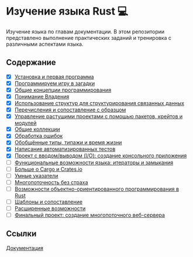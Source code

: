 # Изучение языка Rust 💻

Изучение языка по главам документации. В этом репозитории представлено выполнение практических заданий и тренировка с различными аспектами языка.

## Содержание

- [x] [Установка и первая программа](https://github.com/turbosith/rust-lang/tree/main/pr1/)
- [x] [Программируем игру в загадки](https://github.com/turbosith/rust-lang/tree/main/pr2/)
- [x] [Общие концепции программирования](https://github.com/turbosith/rust-lang/tree/main/pr3/)
- [x] [Понимание Владения](https://github.com/turbosith/rust-lang/tree/main/pr4/)
- [x] [Использование структур для структурирования связанных данных](https://github.com/turbosith/rust-lang/tree/main/pr5/)
- [x] [Перечисления и сопоставление с образцом](https://github.com/turbosith/rust-lang/tree/main/pr6/)
- [x] [Управление растущими проектами с помощью пакетов, крейтов и модулей](https://github.com/turbosith/rust-lang/tree/main/pr7/)
- [x] [Общие коллекции](https://github.com/turbosith/rust-lang/tree/main/pr8/)
- [x] [Обработка ошибок](https://github.com/turbosith/rust-lang/tree/main/pr9/)
- [x] [Обобщённые типы, типажи и время жизни](https://github.com/turbosith/rust-lang/tree/main/pr10/)
- [x] [Написание автоматизированных тестов](https://github.com/turbosith/rust-lang/tree/main/pr11/)
- [x] [Проект с вводом/выводом (I/O): создание консольного приложения](https://github.com/turbosith/rust-lang/tree/main/pr12/)
- [ ] [Функциональные возможности языка: итераторы и замыкания](https://github.com/turbosith/rust-lang/tree/main/pr13/)
- [ ] [Больше о Cargo и Crates.io](https://github.com/turbosith/rust-lang/tree/main/pr14/)
- [ ] [Умные указатели](https://github.com/turbosith/rust-lang/tree/main/pr15/)
- [ ] [Многопоточность без страха](https://github.com/turbosith/rust-lang/tree/main/pr16/)
- [ ] [Возможности объектно-ориентированного программирования в Rust](https://github.com/turbosith/rust-lang/tree/main/pr17/)
- [ ] [Шаблоны и сопоставление](https://github.com/turbosith/rust-lang/tree/main/pr18/)
- [ ] [Расширенные возможности](https://github.com/turbosith/rust-lang/tree/main/pr19/)
- [ ] [Финальный проект: создание многопоточного веб-сервера](https://github.com/turbosith/rust-lang/tree/main/pr20/)

## Ссылки

[Документация](https://doc.rust-lang.ru/book/)
